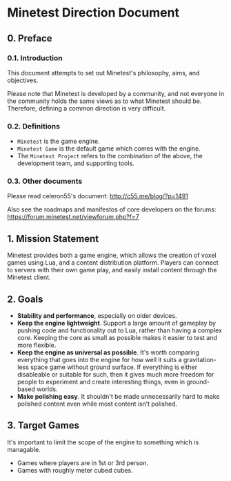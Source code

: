 # Minetest Direction Document



## 0. Preface

### 0.1. Introduction

This document attempts to set out Minetest's philosophy, aims, and objectives.

Please note that Minetest is developed by a community, and not everyone in the community
holds the same views as to what Minetest should be. Therefore, defining a common direction is
very difficult.

### 0.2. Definitions

* `Minetest` is the game engine.
* `Minetest Game` is the default game which comes with the engine.
* The `Minetest Project` refers to the combination of the above, the development team, and supporting tools.

### 0.3. Other documents

Please read celeron55's document: http://c55.me/blog/?p=1491

Also see the roadmaps and manifestos of core developers on the forums: https://forum.minetest.net/viewforum.php?f=7


## 1. Mission Statement

Minetest provides both a game engine, which allows the creation of voxel games using Lua, and
a content distribution platform. Players can connect to servers with their own game play, and
easily install content through the Minetest client.

## 2. Goals

* **Stability and performance**, especially on older devices.
* **Keep the engine lightweight**. Support a large amount of gameplay by pushing code and functionality out to Lua,
  rather than having a complex core. Keeping the core as small as possible makes it
  easier to test and more flexible.
* **Keep the engine as universal as possible**. It's worth comparing everything that goes
  into the engine for how well it suits a gravitation-less space game without ground surface.
  If everything is either disableable or suitable for such, then it gives much more freedom
  for people to experiment and create interesting things, even in ground-based worlds.
* **Make polishing easy**. It shouldn't be made unnecessarily hard to make polished content
  even while most content isn’t polished.

## 3. Target Games

It's important to limit the scope of the engine to something which is managable.

* Games where players are in 1st or 3rd person.
* Games with roughly meter cubed cubes.
